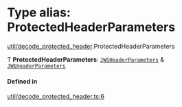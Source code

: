 # Type alias: ProtectedHeaderParameters

[util/decode_protected_header](../modules/util_decode_protected_header.md).ProtectedHeaderParameters

Ƭ **ProtectedHeaderParameters**: [`JWSHeaderParameters`](../interfaces/types.jwsheaderparameters.md) & [`JWEHeaderParameters`](../interfaces/types.jweheaderparameters.md)

#### Defined in

[util/decode_protected_header.ts:6](https://github.com/panva/jose/blob/v3.14.0/src/util/decode_protected_header.ts#L6)

